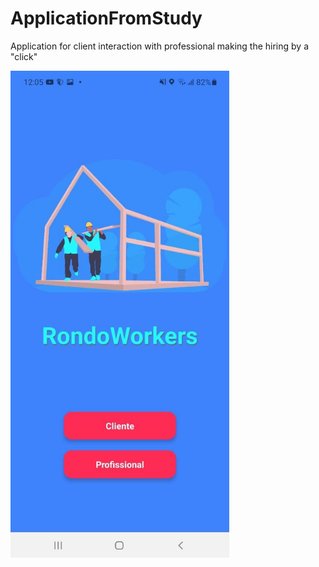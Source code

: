 # ApplicationFromStudy

Application for client interaction with professional making the hiring by a "click"

<div margin='auto'>
<img src="./src/assets/imagen1.jpg" width='350'/>
</div>
